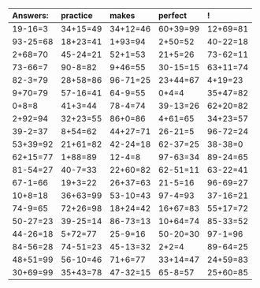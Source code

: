 | Answers: | practice | makes | perfect | ! |
| :--- | :--- | :--- | :--- | :--- |
| 19-16=3 | 34+15=49 | 34+12=46 | 60+39=99 | 12+69=81 | 
| 93-25=68 | 18+23=41 | 1+93=94 | 2+50=52 | 40-22=18 | 
| 2+68=70 | 45-24=21 | 52+1=53 | 21+5=26 | 73-62=11 | 
| 73-66=7 | 90-8=82 | 9+46=55 | 30-15=15 | 63+11=74 | 
| 82-3=79 | 28+58=86 | 96-71=25 | 23+44=67 | 4+19=23 | 
| 9+70=79 | 57-16=41 | 64-9=55 | 0+4=4 | 35+47=82 | 
| 0+8=8 | 41+3=44 | 78-4=74 | 39-13=26 | 62+20=82 | 
| 2+92=94 | 32+23=55 | 86+0=86 | 4+61=65 | 34+23=57 | 
| 39-2=37 | 8+54=62 | 44+27=71 | 26-21=5 | 96-72=24 | 
| 53+39=92 | 21+61=82 | 42-24=18 | 62-37=25 | 38-38=0 | 
| 62+15=77 | 1+88=89 | 12-4=8 | 97-63=34 | 89-24=65 | 
| 81-54=27 | 40-7=33 | 22+60=82 | 62-51=11 | 63-22=41 | 
| 67-1=66 | 19+3=22 | 26+37=63 | 21-5=16 | 96-69=27 | 
| 10+8=18 | 36+63=99 | 53-10=43 | 97-4=93 | 37-16=21 | 
| 74-9=65 | 72+26=98 | 18+24=42 | 16+67=83 | 55+17=72 | 
| 50-27=23 | 39-25=14 | 86-73=13 | 10+64=74 | 85-33=52 | 
| 44-26=18 | 5+72=77 | 25-9=16 | 50-20=30 | 97-1=96 | 
| 84-56=28 | 74-51=23 | 45-13=32 | 2+2=4 | 89-64=25 | 
| 48+51=99 | 56-10=46 | 71+6=77 | 33+14=47 | 24+59=83 | 
| 30+69=99 | 35+43=78 | 47-32=15 | 65-8=57 | 25+60=85 | 
